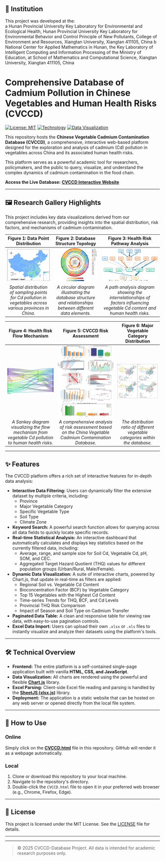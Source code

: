 ## 🏢 Institution

This project was developed at the:  
a Hunan Provincial University Key Laboratory for Environmental and Ecological Health, Hunan Provincial University Key Laboratory for Environmental Behavior and Control Principle of New Pollutants, College of Environment and Resources, Xiangtan University, Xiangtan 411105, China
b National Center for Applied Mathematics in Hunan, the Key Laboratory of Intelligent Computing and Information Processing of the Ministry of Education, at School of Mathematics and Computational Science, Xiangtan University, Xiangtan 411105, China


# Comprehensive Database of Cadmium Pollution in Chinese Vegetables and Human Health Risks (CVCCD)

[![License: MIT](https://img.shields.io/badge/License-MIT-yellow.svg)](https://opensource.org/licenses/MIT)
[![Technology](https://img.shields.io/badge/Technology-HTML_CSS_JS-blue.svg)](#technical-overview)
[![Data Visualization](https://img.shields.io/badge/Visualization-Chart.js-orange.svg)](#features)

This repository hosts the **Chinese Vegetable Cadmium Contamination Database (CVCCD)**, a comprehensive, interactive web-based platform designed for the exploration and analysis of cadmium (Cd) pollution in vegetables across China and its associated human health risks.

This platform serves as a powerful academic tool for researchers, policymakers, and the public to query, visualize, and understand the complex dynamics of cadmium contamination in the food chain.

**Access the Live Database:** [**CVCCD Interactive Website**](./CVCCD.html)

---

## 🖼️ Research Gallery Highlights

This project includes key data visualizations derived from our comprehensive research, providing insights into the spatial distribution, risk factors, and mechanisms of cadmium contamination.

| Figure 1: Data Point Distribution | Figure 2: Database Structure Topology | Figure 3: Health Risk Pathway Analysis |
| :---: | :---: | :---: |
| <img src="./fig1.png" width="250"> | <img src="./fig2.jpg" width="250"> | <img src="./fig3.png" width="250"> |
| *Spatial distribution of sampling points for Cd pollution in vegetables across various provinces in China.* | *A circular diagram illustrating the database structure and relationships between different data elements.* | *A path analysis diagram showing the interrelationships of factors influencing vegetable Cd content and human health risks.* |

| Figure 4: Health Risk Flow Mechanism | Figure 5: CVCCD Risk Assessment | Figure 6: Major Vegetable Category Distribution |
| :---: | :---: | :---: |
| <img src="./fig4.png" width="250"> | <img src="./fig5.jpg" width="250"> | <img src="./fig6.png" width="250"> |
| *A Sankey diagram visualizing the flow mechanism from vegetable Cd pollution to human health risks.* | *A comprehensive analysis of risk assessment based on the China Vegetable Cadmium Contamination Database.* | *The distribution ratio of different vegetable categories within the database.* |

---

## ✨ Features

The CVCCD platform offers a rich set of interactive features for in-depth data analysis:

-   **Interactive Data Filtering:** Users can dynamically filter the extensive dataset by multiple criteria, including:
    -   Province
    -   Major Vegetable Category
    -   Specific Vegetable Type
    -   Soil Type
    -   Climate Zone
-   **Keyword Search:** A powerful search function allows for querying across all data fields to quickly locate specific records.
-   **Real-time Statistical Analysis:** An interactive dashboard that automatically calculates and displays key statistics based on the currently filtered data, including:
    -   Average, range, and sample size for Soil Cd, Vegetable Cd, pH, SOM, and CEC.
    -   Aggregated Target Hazard Quotient (THQ) values for different population groups (Urban/Rural, Male/Female).
-   **Dynamic Data Visualization:** A suite of interactive charts, powered by Chart.js, that update in real-time as filters are applied:
    -   Regional Soil vs. Vegetable Cd Content
    -   Bioconcentration Factor (BCF) by Vegetable Category
    -   Top 15 Vegetables with the Highest Cd Content
    -   Time-series Trends for THQ, BCF, and Cd Levels
    -   Provincial THQ Risk Comparison
    -   Impact of Season and Soil Type on Cadmium Transfer
-   **Paginated Data Table:** A clean and responsive table for viewing raw data, with easy-to-use pagination controls.
-   **Excel Data Import:** Users can upload their own `.xlsx` or `.xls` files to instantly visualize and analyze their datasets using the platform's tools.

---

## 🛠️ Technical Overview

-   **Frontend:** The entire platform is a self-contained single-page application built with vanilla **HTML, CSS, and JavaScript**.
-   **Data Visualization:** All charts are rendered using the powerful and flexible **[Chart.js](https://www.chartjs.org/)** library.
-   **Excel Parsing:** Client-side Excel file reading and parsing is handled by the **[SheetJS (xlsx.js)](https://sheetjs.com/)** library.
-   **Deployment:** The application is a static website that can be hosted on any web server or opened directly from the local file system.

---

## 🚀 How to Use

### Online
Simply click on the [**CVCCD.html**](./CVCCD.html) file in this repository. GitHub will render it as a webpage automatically.

### Local
1.  Clone or download this repository to your local machine.
2.  Navigate to the repository's directory.
3.  Double-click the `CVCCD.html` file to open it in your preferred web browser (e.g., Chrome, Firefox, Edge).

---

## 📜 License

This project is licensed under the MIT License. See the [LICENSE](./LICENSE) file for details.

---



---

> © 2025 CVCCD-Database Project. All data is intended for academic research purposes only.

